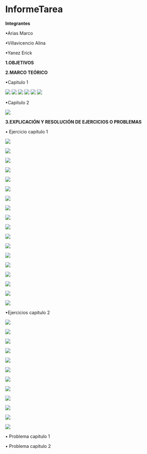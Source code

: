 # InformeTarea


**Integrantes**

•Arias Marco

•Villavicencio Alina

•Yanez Erick


**1.OBJETIVOS**






**2.MARCO TEÓRICO**

•Capitulo 1

![](https://github.com/erickyanez1/IMAGENES-DEBER-1/blob/main/mapa1_cap1.png)
![](https://github.com/erickyanez1/IMAGENES-DEBER-1/blob/main/mapa2_cap1.png)
![](https://github.com/erickyanez1/IMAGENES-DEBER-1/blob/main/mapa3_cap1.png)
![](https://github.com/erickyanez1/IMAGENES-DEBER-1/blob/main/mapa4_cap1.png)
![](https://github.com/erickyanez1/IMAGENES-DEBER-1/blob/main/mapa5_cap1.png)
![](https://github.com/erickyanez1/IMAGENES-DEBER-1/blob/main/mapa6_cap1.png)


•Capitulo 2

![](https://github.com/erickyanez1/IMAGENES-DEBER-1/blob/main/mapa2_cap2.jpg)

**3.EXPLICACIÓN Y RESOLUCIÓN DE EJERCICIOS O PROBLEMAS**

• Ejercicio capitulo 1



![](https://github.com/erickyanez1/IMAGENES-DEBER-1/blob/main/36cap1_P36-12.png)


![](https://github.com/erickyanez1/IMAGENES-DEBER-1/blob/main/37cap1_P36-12.png)


![](https://github.com/erickyanez1/IMAGENES-DEBER-1/blob/main/38cap1_P36-12.png)


![](https://github.com/erickyanez1/IMAGENES-DEBER-1/blob/main/39cap1_P36-12.png)


![](https://github.com/erickyanez1/IMAGENES-DEBER-1/blob/main/40cap1_P36-12.png)


![](https://github.com/erickyanez1/IMAGENES-DEBER-1/blob/main/41cap1_P36-12.png)


![](https://github.com/erickyanez1/IMAGENES-DEBER-1/blob/main/42cap1_P36-12.png)


![](https://github.com/erickyanez1/IMAGENES-DEBER-1/blob/main/43cap1_P36-12.png)


![](https://github.com/erickyanez1/IMAGENES-DEBER-1/blob/main/44cap1_P36-12.png)


![](https://github.com/erickyanez1/IMAGENES-DEBER-1/blob/main/45cap1_P36-12.png)


![](https://github.com/erickyanez1/IMAGENES-DEBER-1/blob/main/46cap1_P36-12.png)


![](https://github.com/erickyanez1/IMAGENES-DEBER-1/blob/main/47cap1_P36-12.png)


![](https://github.com/erickyanez1/IMAGENES-DEBER-1/blob/main/48cap1_P36-12.png)


![](https://github.com/erickyanez1/IMAGENES-DEBER-1/blob/main/49cap1_P36-12.png)


![](https://github.com/erickyanez1/IMAGENES-DEBER-1/blob/main/50cap1_P36-12.png)


![](https://github.com/erickyanez1/IMAGENES-DEBER-1/blob/main/51cap1_P36-12.png)


![](https://github.com/erickyanez1/IMAGENES-DEBER-1/blob/main/52cap1_P36-12.png)


![](https://github.com/erickyanez1/IMAGENES-DEBER-1/blob/main/53cap1_P36-12.png)


•Ejercicios capitulo 2


![](https://github.com/erickyanez1/IMAGENES-DEBER-1/blob/main/1cap2_P36-12.png)


![](https://github.com/erickyanez1/IMAGENES-DEBER-1/blob/main/2cap2_P36-12.png)


![](https://github.com/erickyanez1/IMAGENES-DEBER-1/blob/main/3cap2_P36-12.png)


![](https://github.com/erickyanez1/IMAGENES-DEBER-1/blob/main/4cap2_P36-12.png)


![](https://github.com/erickyanez1/IMAGENES-DEBER-1/blob/main/5cap2_P36-12.png)


![](https://github.com/erickyanez1/IMAGENES-DEBER-1/blob/main/6cap2_P36-12.png)


![](https://github.com/erickyanez1/IMAGENES-DEBER-1/blob/main/7cap2_P36-12.png)


![](https://github.com/erickyanez1/IMAGENES-DEBER-1/blob/main/8cap2_P36-12.png)


![](https://github.com/erickyanez1/IMAGENES-DEBER-1/blob/main/9cap2_P36-12.png)


![](https://github.com/erickyanez1/IMAGENES-DEBER-1/blob/main/10cap2_P36-12.png)


![](https://github.com/erickyanez1/IMAGENES-DEBER-1/blob/main/11cap2_P36-12.png)


![](https://github.com/erickyanez1/IMAGENES-DEBER-1/blob/main/12cap2_P36-12.png)


• Problema capitulo 1






• Problema capitulo 2


